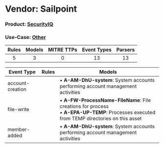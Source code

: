Vendor: Sailpoint
=================
### Product: [SecurityIQ](../ds_sailpoint_securityiq.md)
### Use-Case: [Other](../../../../UseCases/uc_other.md)

| Rules | Models | MITRE TTPs | Event Types | Parsers |
|:-----:|:------:|:----------:|:-----------:|:-------:|
|   5   |   3    |     0      |     13      |   13    |

| Event Type       | Rules | Models                                                                                                                                             |
| ---------------- | ----- | -------------------------------------------------------------------------------------------------------------------------------------------------- |
| account-creation |       |  • <b>A-AM-DhU-system</b>: System accounts performing account management activities                                                                |
| file-write       |       |  • <b>A-FW-ProcessName-FileName</b>: File creations for process<br> • <b>A-EPA-UP-TEMP</b>: Processes executed from TEMP directories on this asset |
| member-added     |       |  • <b>A-AM-DhU-system</b>: System accounts performing account management activities                                                                |